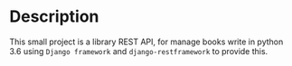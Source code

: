 Description
===========

This small project is a library REST API, for manage books write in python 3.6 using `Django framework` and `django-restframework` to provide this.